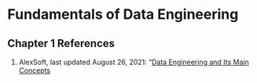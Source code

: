 Fundamentals of Data Engineering
=====================================

Chapter 1 References
--------------------

1.  AlexSoft, last updated August 26, 2021:
    “[Data Engineering and Its Main Concepts](https://oreil.ly/e94py)
